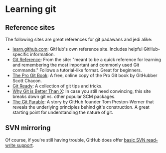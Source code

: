 # Learning git
## Reference sites

The following sites are great references for git padawans and jedi alike:

* [learn.github.com](http://learn.github.com): GitHub's own reference site. Includes helpful GitHub-specific information.
* [Git Reference](http://gitref.org): From the site: "meant to be a quick reference for learning and remembering the most important and commonly used Git commands." Follows a tutorial-like format. Great for beginners.
* [The Pro Git Book](http://progit.org): A free, online copy of the Pro Git book by GitHubber Scott Chacon.
* [Git Ready](http://gitready.com): A collection of git tips and tricks.
* [Why Git is Better Than X](http://whygitisbetterthanx.com): In case you still need convincing, this site breaks down git vs. other popular SCM packages.
* [The Git Parable](http://tom.preston-werner.com/2009/05/19/the-git-parable.html): A story by GitHub founder Tom Preston-Werner that reveals the underlying principles behind git's construction. A great starting point for understanding the nature of git.

## SVN mirroring

Of course, if you're still having trouble, GitHub does offer [basic SVN read-write support](https://github.com/blog/644-subversion-write-support).
